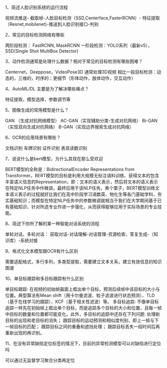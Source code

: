1、简述人脸识别系统的运行流程

视频流推送- 截取帧-人脸目标检测（SSD,Centerface,FasterRCNN）- 特征提取（Resnet,mobilenet)-推送到人脸识别接口-判别

2、常见的目标检测网络有哪些

两阶段检测： FastRCNN, MaskRCNN
一阶段检测：YOLO系列（最新v5），SSD(Single Shot MultiBox Detector)

3、动作检测通常是处理什么数据？相对于常见的目标检测有哪些困难？

Centernet，Deeppose，VideoPose3D 通常处理3D视频
相比一般目标检测：动态的，三维的，时序的；更细节（形体动作，肢体动作，交互动作）


4、AutoML/DL 主要是为了解决哪些痛点？

特征提取，模型选择，参数调节等


5、图像生成的常用模型是什么？

GAN （生成对抗网络模型）
AC-GAN（实现辅助分类-生成对抗网络）
Bi-GAN（实现双向生成对抗网络）
B-GAN（实现边界搜索生成对抗网络）


6、OCR的应用场景有哪些？

文档识别
车牌识别
证件识别
表具读数识别

7、说说什么是bert模型，为什么其现在那么受欢迎

BERT模型的全称是：BidirectionalEncoder Representations from Transformer。BERT模型的目标是利用大规模无标注语料训练、获得文本的包含丰富语义信息的Representation，即：文本的语义表示，然后将文本的语义表示在特定NLP任务中作微调，最终应用于该NLP任务。煮个栗子，BERT模型训练文本语义表示的过程就好比我们在高中阶段学习语数英、物化生等各门基础学科，夯实基础知识；而模型在特定NLP任务中的参数微调就相当于我们在大学期间基于已有基础知识、针对所选专业作进一步强化，从而获得能够应用于实际场景的专业技能。

8、简述下你所了解的某一种智能对话系统的流程

单轮对话，多轮对话： 获取对话-对话理解-对话管理-资源检索、答复生成-（知识库）-系统对接

9、格式化文本模型跟OCR有什么区别

需要适配格式，多行多列，多类型提取，需要建立文本关系，建立有效信息的知识图谱

10、单目标跟踪和多目标跟踪有什么区别

单目标跟踪:
在视频的初始帧画面上框出单个目标，预测后续帧中该目标的大小与位置。典型算法有Mean shift（用卡尔曼滤波、粒子滤波进行状态预测）、TLD（基于在线学习的跟踪）、KCF（基于相关性滤波）等。
多目标追踪:
不像单目标追踪一样先在初始帧上框出单个目标，而是追踪多个目标的大小和位置，且每一帧中目标的数量和位置都可能变化。此外，多目标的追踪中还存在下列问题:
处理新目标的出现和老目标的消失；
跟踪目标的运动预测和相似度判别，即上一帧与下一帧目标的匹配；
跟踪目标之间的重叠和遮挡处理；
跟踪目标丢失一段时间后再重新出现的再识别。


11、在没有异常缺陷定位标签的情况下，目前的异常检测模型可以对缺陷进行定位吗

可以通过无监督学习聚合分类再定位